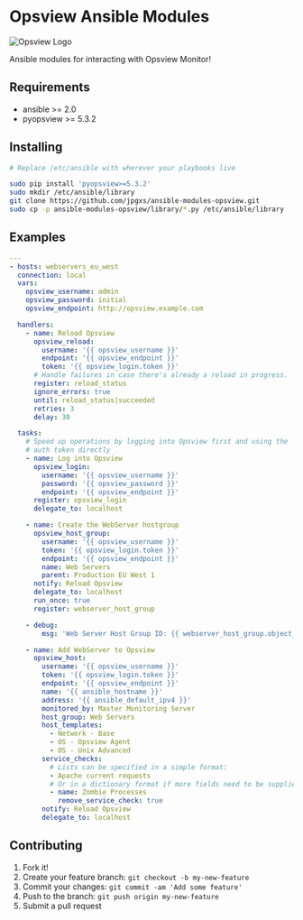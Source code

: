 # Opsview Ansible Modules

![Opsview Logo](https://raw.githubusercontent.com/jpgxs/pyopsview/master/opsview.png)

Ansible modules for interacting with Opsview Monitor!

## Requirements

* ansible >= 2.0
* pyopsview >= 5.3.2

## Installing 

```bash
# Replace /etc/ansible with wherever your playbooks live

sudo pip install 'pyopsview>=5.3.2'
sudo mkdir /etc/ansible/library
git clone https://github.com/jpgxs/ansible-modules-opsview.git
sudo cp -p ansible-modules-opsview/library/*.py /etc/ansible/library
```

## Examples

```yaml
---
- hosts: webservers_eu_west
  connection: local
  vars:
    opsview_username: admin
    opsview_password: initial
    opsview_endpoint: http://opsview.example.com

  handlers:
    - name: Reload Opsview
      opsview_reload:
        username: '{{ opsview_username }}'
        endpoint: '{{ opsview_endpoint }}'
        token: '{{ opsview_login.token }}'
      # Handle failures in case there's already a reload in progress.
      register: reload_status
      ignore_errors: true
      until: reload_status|succeeded
      retries: 3
      delay: 30

  tasks:
    # Speed up operations by logging into Opsview first and using the
    # auth token directly
    - name: Log into Opsview
      opsview_login:
        username: '{{ opsview_username }}'
        password: '{{ opsview_password }}'
        endpoint: '{{ opsview_endpoint }}'
      register: opsview_login
      delegate_to: localhost

    - name: Create the WebServer hostgroup
      opsview_host_group:
        username: '{{ opsview_username }}'
        token: '{{ opsview_login.token }}'
        endpoint: '{{ opsview_endpoint }}'
        name: Web Servers
        parent: Production EU West 1
      notify: Reload Opsview
      delegate_to: localhost
      run_once: true
      register: webserver_host_group

    - debug:
        msg: 'Web Server Host Group ID: {{ webserver_host_group.object_id }}'

    - name: Add WebServer to Opsview
      opsview_host:
        username: '{{ opsview_username }}'
        token: '{{ opsview_login.token }}'
        endpoint: '{{ opsview_endpoint }}'
        name: '{{ ansible_hostname }}'
        address: '{{ ansible_default_ipv4 }}'
        monitored_by: Master Monitoring Server
        host_group: Web Servers
        host_templates:
          - Network - Base
          - OS - Opsview Agent
          - OS - Unix Advanced
        service_checks:
          # Lists can be specified in a simple format:
          - Apache current requests
          # Or in a dictionary format if more fields need to be supplied:
          - name: Zombie Processes
            remove_service_check: true
        notify: Reload Opsview
        delegate_to: localhost
```
      
## Contributing

1. Fork it!
2. Create your feature branch: `git checkout -b my-new-feature`
3. Commit your changes: `git commit -am 'Add some feature'`
4. Push to the branch: `git push origin my-new-feature`
5. Submit a pull request
